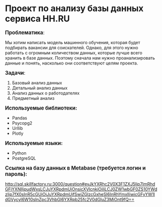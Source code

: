 # Проект по анализу базы данных сервиса HH.RU

<span style="font-size:larger;">**Проблематика**: 

Мы хотим написать модель машинного обучения, которая будет подбирать вакансии для соискателей. Однако, для этого нужно работать с огромным количеством данных, которые лучше всего хранить в базе данных. Поэтому сначала нам нужно проанализировать данные и понять, насколько они соответствуют целям проекта.

<span style="font-size:larger;">**Задачи**: 
1. Базовый анализ данных
2. Детальный анализ данных
3. Анализ данных о работодателях
4. Предметный анализ

<span style="font-size:larger;">**Используемые библиотеки:**

* Pandas
* Psycopg2
* Urllib
* Plotly

<span style='font-size:larger;'>**Используемые языки:**

* Python 
* PostgreSQL

<span style='font-size:larger;'>**Ссылка на базу данных в Metabase (требуется логин и пароль):**

http://sql.skillfactory.ru:3000/question#eyJkYXRhc2V0X3F1ZXJ5Ijp7ImRhdGFiYXNlIjpudWxsLCJuYXRpdmUiOnsicXVlcnkiOiIiLCJ0ZW1wbGF0ZS10YWdzIjp7fX0sInR5cGUiOiJuYXRpdmUifSwiZGlzcGxheSI6InRhYmxlIiwicGFyYW1ldGVycyI6W10sInZpc3VhbGl6YXRpb25fc2V0dGluZ3MiOnt9fQ==